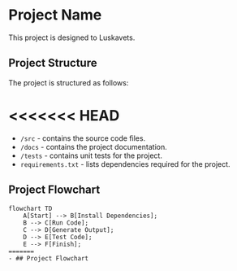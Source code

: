 # Project Name

This project is designed to Luskavets.

## Project Structure

The project is structured as follows:

<<<<<<< HEAD
=======

- `/src` - contains the source code files.
- `/docs` - contains the project documentation.
- `/tests` - contains unit tests for the project.
- `requirements.txt` - lists dependencies required for the project.


## Project Flowchart

```mermaid
flowchart TD
    A[Start] --> B[Install Dependencies];
    B --> C[Run Code];
    C --> D[Generate Output];
    D --> E[Test Code];
    E --> F[Finish];
=======
- ## Project Flowchart

